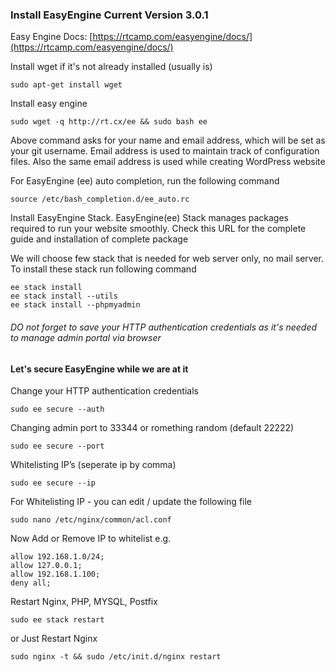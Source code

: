 ### Install EasyEngine Current Version 3.0.1
Easy Engine Docs: [https://rtcamp.com/easyengine/docs/](https://rtcamp.com/easyengine/docs/)

Install wget if it's not already installed (usually is)

`sudo apt-get install wget`

Install easy engine

`sudo wget -q http://rt.cx/ee && sudo bash ee`

Above command asks for your name and email address, which will be set as your git username. Email address is used to maintain track of configuration files. Also the same email
address is used while creating WordPress website

For EasyEngine (ee) auto completion, run the following command

`source /etc/bash_completion.d/ee_auto.rc`

Install EasyEngine Stack. EasyEngine(ee) Stack manages packages required to run your website smoothly. Check this URL for the complete guide and installation of complete package

We will choose few stack that is needed for web server only, no mail server. To install these stack run following command

```
ee stack install
ee stack install --utils
ee stack install --phpmyadmin
```

###### DO not forget to save your HTTP authentication credentials as it's needed to manage admin portal via browser

#### Let's secure EasyEngine while we are at it

Change your HTTP authentication credentials

`sudo ee secure --auth`

Changing admin port to 33344 or romething random (default 22222)

`sudo ee secure --port`

Whitelisting IP’s (seperate ip by comma)

`sudo ee secure --ip`

For Whitelisting IP - you can edit / update the following file

`sudo nano /etc/nginx/common/acl.conf`

Now Add or Remove IP to whitelist e.g.

```
allow 192.168.1.0/24;
allow 127.0.0.1;
allow 192.168.1.100;
deny all;
```

Restart Nginx, PHP, MYSQL, Postfix

`sudo ee stack restart`

or Just Restart Nginx

`sudo nginx -t && sudo /etc/init.d/nginx restart`




